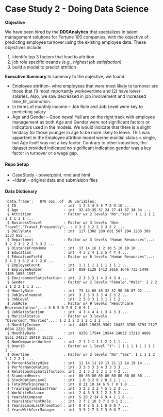 # Case Study 2 - Doing Data Science


__Objective__

We have been hired by the __DDSAnalytics__ that specializes in talent management solutions for Fortune 100 companies, with the objective of predicting employee turnover using the existing employee data. These objectives include:
1. identify top 3 factors that lead to attrition
2. job role specific treands _(e.g., highest job satisfaction)_
3. build a model to predict attrition


__Executive Summary__
In summary to the objective, we found:

* Employee attrition– whre employees that were most likely to turnover are those that (1) most importantly workovertime and (2) have lower salaries. Also, we saw decreased in job involvement and increased time_till_promotion. 
* In terms of monthly income – Job Role and Job Level were key to predicting salary
* Age and Gender – Good news!  Yall are on the right track with employee management as both Age and Gender were not significant factors or indicators used in the models. We would indicate that there is a slight tendacy for those younger  in age to be more likely to leave. This was appartent in the Employee attrition model werhe maritial status = single, but Age itself was not a key factor. Contrary to other industries, the dataset provided indicated no significant indication gender was a key factor in turnover or a wage gap.


#### Repo Setup
* CaseStudy - powerpoint, rmd and html
* ~\data\ - original data and submisison files

#### Data Dictionary

```
'data.frame':	870 obs. of  36 variables:
 $ ID                      : int  1 2 3 4 5 6 7 8 9 10 ...
 $ Age                     : int  32 40 35 32 24 27 41 37 34 34 ...
 $ Attrition               : Factor w/ 2 levels "No","Yes": 1 1 1 1 1 1 1 1 1 1 ...
 $ BusinessTravel          : Factor w/ 3 levels "Non-Travel","Travel_Frequently",..: 3 3 2 3 2 2 3 3 3 2 ...
 $ DailyRate               : int  117 1308 200 801 567 294 1283 309 1333 653 ...
 $ Department              : Factor w/ 3 levels "Human Resources",..: 3 2 2 3 2 2 2 3 3 2 ...
 $ DistanceFromHome        : int  13 14 18 1 2 10 5 10 10 10 ...
 $ Education               : int  4 3 2 4 1 2 5 4 4 4 ...
 $ EducationField          : Factor w/ 6 levels "Human Resources",..: 2 4 2 3 6 2 4 2 2 6 ...
 $ EmployeeCount           : int  1 1 1 1 1 1 1 1 1 1 ...
 $ EmployeeNumber          : int  859 1128 1412 2016 1646 733 1448 1105 1055 1597 ...
 $ EnvironmentSatisfaction : int  2 3 3 3 1 4 2 4 3 4 ...
 $ Gender                  : Factor w/ 2 levels "Female","Male": 2 2 2 1 1 2 2 1 1 2 ...
 $ HourlyRate              : int  73 44 60 48 32 32 90 88 87 92 ...
 $ JobInvolvement          : int  3 2 3 3 3 3 4 2 3 2 ...
 $ JobLevel                : int  2 5 3 3 1 3 1 2 1 2 ...
 $ JobRole                 : Factor w/ 9 levels "Healthcare Representative",..: 8 6 5 8 7 5 7 8 9 1 ...
 $ JobSatisfaction         : int  4 3 4 4 4 1 3 4 3 3 ...
 $ MaritalStatus           : Factor w/ 3 levels "Divorced","Married",..: 1 3 3 2 3 1 2 1 2 2 ...
 $ MonthlyIncome           : int  4403 19626 9362 10422 3760 8793 2127 6694 2220 5063 ...
 $ MonthlyRate             : int  9250 17544 19944 24032 17218 4809 5561 24223 18410 15332 ...
 $ NumCompaniesWorked      : int  2 1 2 1 1 1 2 2 1 1 ...
 $ Over18                  : Factor w/ 1 level "Y": 1 1 1 1 1 1 1 1 1 1 ...
 $ OverTime                : Factor w/ 2 levels "No","Yes": 1 1 1 1 2 1 2 2 2 1 ...
 $ PercentSalaryHike       : int  11 14 11 19 13 21 12 14 19 14 ...
 $ PerformanceRating       : int  3 3 3 3 3 4 3 3 3 3 ...
 $ RelationshipSatisfaction: int  3 1 3 3 3 3 1 3 4 2 ...
 $ StandardHours           : int  80 80 80 80 80 80 80 80 80 80 ...
 $ StockOptionLevel        : int  1 0 0 2 0 2 0 3 1 1 ...
 $ TotalWorkingYears       : int  8 21 10 14 6 9 7 8 1 8 ...
 $ TrainingTimesLastYear   : int  3 2 2 3 2 4 5 5 2 3 ...
 $ WorkLifeBalance         : int  2 4 3 3 3 2 2 3 3 2 ...
 $ YearsAtCompany          : int  5 20 2 14 6 9 4 1 1 8 ...
 $ YearsInCurrentRole      : int  2 7 2 10 3 7 2 0 1 2 ...
 $ YearsSinceLastPromotion : int  0 4 2 5 1 1 0 0 0 7 ...
 $ YearsWithCurrManager    : int  3 9 2 7 3 7 3 0 0 7 ...
```